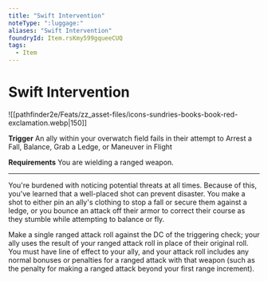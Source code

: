 ```yaml
---
title: "Swift Intervention"
noteType: ":luggage:"
aliases: "Swift Intervention"
foundryId: Item.rsKmy599gqueeCUQ
tags:
  - Item
---
```


# Swift Intervention
![[pathfinder2e/Feats/zz_asset-files/icons-sundries-books-book-red-exclamation.webp|150]]

**Trigger** An ally within your overwatch field fails in their attempt to Arrest a Fall, Balance, Grab a Ledge, or Maneuver in Flight

**Requirements** You are wielding a ranged weapon.

* * *

You're burdened with noticing potential threats at all times. Because of this, you've learned that a well-placed shot can prevent disaster. You make a shot to either pin an ally's clothing to stop a fall or secure them against a ledge, or you bounce an attack off their armor to correct their course as they stumble while attempting to balance or fly.

Make a single ranged attack roll against the DC of the triggering check; your ally uses the result of your ranged attack roll in place of their original roll. You must have line of effect to your ally, and your attack roll includes any normal bonuses or penalties for a ranged attack with that weapon (such as the penalty for making a ranged attack beyond your first range increment).
